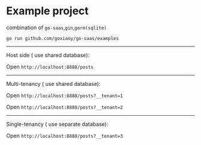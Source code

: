 # Example project

combination of `go-saas`,`gin`,`gorm(sqlite)`

```shell
go run github.com/goxiaoy/go-saas/examples
```
---
Host side ( use shared database):

Open `http://localhost:8888/posts`

---
Multi-tenancy ( use shared database):

Open `http://localhost:8888/posts?__tenant=1`

Open `http://localhost:8888/posts?__tenant=2`

---
Single-tenancy ( use separate database):

Open `http://localhost:8888/posts?__tenant=3`